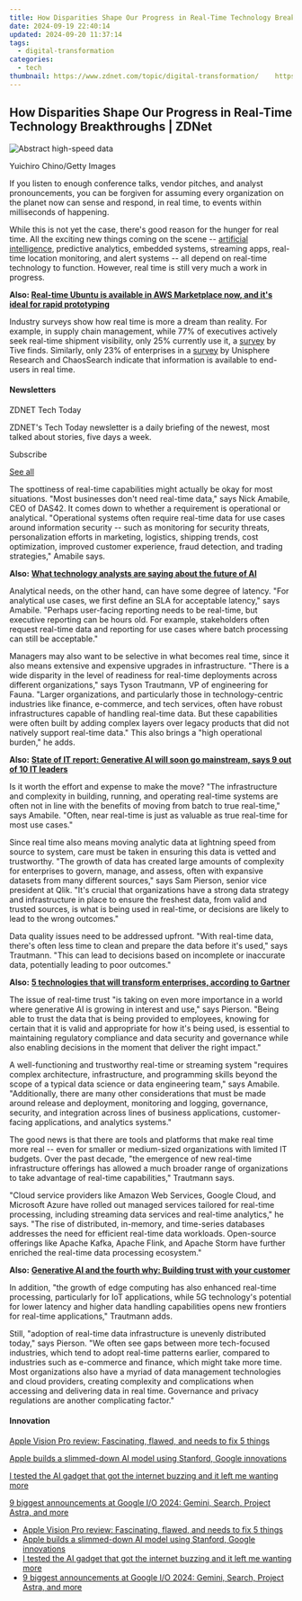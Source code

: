 ```yaml
---
title: How Disparities Shape Our Progress in Real-Time Technology Breakthroughs | ZDNet
date: 2024-09-19 22:40:14
updated: 2024-09-20 11:37:14
tags:
  - digital-transformation
categories:
  - tech
thumbnail: https://www.zdnet.com/topic/digital-transformation/    https://www.zdnet.com/a/img/resize/8eea0835c9dd2ea532321ec4674437082d128a8e/2023/09/14/c0281417-7611-46ba-ba4b-59732810dfd1/gettyimages-1311184424.jpg?width=170&height=128&fit=crop&auto=webp
---
```


## How Disparities Shape Our Progress in Real-Time Technology Breakthroughs | ZDNet

![Abstract high-speed data](https://www.zdnet.com/a/img/resize/0f060b8c0ec40f46465bd52497d7205d2112a7d4/2023/09/14/c0281417-7611-46ba-ba4b-59732810dfd1/gettyimages-1311184424.jpg?auto=webp&width=1280)

Yuichiro Chino/Getty Images

If you listen to enough conference talks, vendor pitches, and analyst pronouncements, you can be forgiven for assuming every organization on the planet now can sense and respond, in real time, to events within milliseconds of happening. 

While this is not yet the case, there's good reason for the hunger for real time. All the exciting new things coming on the scene -- [artificial intelligence](https://www.zdnet.com/article/what-is-ai-heres-everything-you-need-to-know-about-artificial-intelligence/), predictive analytics, embedded systems, streaming apps, real-time location monitoring, and alert systems -- all depend on real-time technology to function. However, real time is still very much a work in progress.

**Also: [Real-time Ubuntu is available in AWS Marketplace now, and it's ideal for rapid prototyping](https://www.zdnet.com/article/real-time-ubuntu-is-available-in-aws-marketplace-now/)**

Industry surveys show how real time is more a dream than reality. For example, in supply chain management, while 77% of executives actively seek real-time shipment visibility, only 25% currently use it, a [survey](https://www.tive.com/content/the-state-of-supply-chain-visibility-2023-market-survey-report) by Tive finds. Similarly, only 23% of enterprises in a [survey](https://www.chaossearch.io/resources/dbta-data-delivery-consumption-patterns-report) by Unisphere Research and ChaosSearch indicate that information is available to end-users in real time. 

#### Newsletters

ZDNET Tech Today

ZDNET's Tech Today newsletter is a daily briefing of the newest, most talked about stories, five days a week.

 Subscribe

[See all](https://www.zdnet.com/newsletters/)

The spottiness of real-time capabilities might actually be okay for most situations. "Most businesses don't need real-time data," says Nick Amabile, CEO of DAS42\. It comes down to whether a requirement is operational or analytical. "Operational systems often require real-time data for use cases around information security -- such as monitoring for security threats, personalization efforts in marketing, logistics, shipping trends, cost optimization, improved customer experience, fraud detection, and trading strategies," Amabile says. 

**Also:** [**What technology analysts are saying about the future of AI**](https://www.zdnet.com/article/what-analyst-are-saying-about-the-future-of-generative-ai/)

Analytical needs, on the other hand, can have some degree of latency. "For analytical use cases, we first define an SLA for acceptable latency," says Amabile. "Perhaps user-facing reporting needs to be real-time, but executive reporting can be hours old. For example, stakeholders often request real-time data and reporting for use cases where batch processing can still be acceptable."

Managers may also want to be selective in what becomes real time, since it also means extensive and expensive upgrades in infrastructure. "There is a wide disparity in the level of readiness for real-time deployments across different organizations," says Tyson Trautmann, VP of engineering for Fauna. "Larger organizations, and particularly those in technology-centric industries like finance, e-commerce, and tech services, often have robust infrastructures capable of handling real-time data. But these capabilities were often built by adding complex layers over legacy products that did not natively support real-time data." This also brings a "high operational burden," he adds.

**Also:** [**State of IT report: Generative AI will soon go mainstream, says 9 out of 10 IT leaders**](https://www.zdnet.com/article/state-of-it-report-generative-ai-will-soon-go-mainstream/) 

Is it worth the effort and expense to make the move? "The infrastructure and complexity in building, running, and operating real-time systems are often not in line with the benefits of moving from batch to true real-time," says Amabile. "Often, near real-time is just as valuable as true real-time for most use cases."

Since real time also means moving analytic data at lightning speed from source to system, care must be taken in ensuring this data is vetted and trustworthy. "The growth of data has created large amounts of complexity for enterprises to govern, manage, and assess, often with expansive datasets from many different sources," says Sam Pierson, senior vice president at Qlik. "It's crucial that organizations have a strong data strategy and infrastructure in place to ensure the freshest data, from valid and trusted sources, is what is being used in real-time, or decisions are likely to lead to the wrong outcomes."

Data quality issues need to be addressed upfront. "With real-time data, there's often less time to clean and prepare the data before it's used," says Trautmann. "This can lead to decisions based on incomplete or inaccurate data, potentially leading to poor outcomes." 

**Also:** [**5 technologies that will transform enterprises, according to Gartner**](https://www.zdnet.com/article/5-technologies-that-will-transform-enterprises-according-to-gartner/)  
  
The issue of real-time trust "is taking on even more importance in a world where generative AI is growing in interest and use," says Pierson. "Being able to trust the data that is being provided to employees, knowing for certain that it is valid and appropriate for how it's being used, is essential to maintaining regulatory compliance and data security and governance while also enabling decisions in the moment that deliver the right impact."

A well-functioning and trustworthy real-time or streaming system "requires complex architecture, infrastructure, and programming skills beyond the scope of a typical data science or data engineering team," says Amabile. "Additionally, there are many other considerations that must be made around release and deployment, monitoring and logging, governance, security, and integration across lines of business applications, customer-facing applications, and analytics systems."

  
The good news is that there are tools and platforms that make real time more real -- even for smaller or medium-sized organizations with limited IT budgets. Over the past decade, "the emergence of new real-time infrastructure offerings has allowed a much broader range of organizations to take advantage of real-time capabilities," Trautmann says. 

"Cloud service providers like Amazon Web Services, Google Cloud, and Microsoft Azure have rolled out managed services tailored for real-time processing, including streaming data services and real-time analytics," he says. "The rise of distributed, in-memory, and time-series databases addresses the need for efficient real-time data workloads. Open-source offerings like Apache Kafka, Apache Flink, and Apache Storm have further enriched the real-time data processing ecosystem."

**Also:** [**Generative AI and the fourth why: Building trust with your customer**](https://www.zdnet.com/article/generative-ai-and-the-fourth-why-building-trust-with-your-customer/)

In addition, "the growth of edge computing has also enhanced real-time processing, particularly for IoT applications, while 5G technology's potential for lower latency and higher data handling capabilities opens new frontiers for real-time applications," Trautmann adds.

Still, "adoption of real-time data infrastructure is unevenly distributed today," says Pierson. "We often see gaps between more tech-focused industries, which tend to adopt real-time patterns earlier, compared to industries such as e-commerce and finance, which might take more time. Most organizations also have a myriad of data management technologies and cloud providers, creating complexity and complications when accessing and delivering data in real time. Governance and privacy regulations are another complicating factor."

#### Innovation

[Apple Vision Pro review: Fascinating, flawed, and needs to fix 5 things](https://www.zdnet.com/article/apple-vision-pro-review/ "Apple Vision Pro review: Fascinating, flawed, and needs to fix 5 things")

[Apple builds a slimmed-down AI model using Stanford, Google innovations](https://www.zdnet.com/article/apple-builds-a-slimmed-down-ai-model-using-stanford-google-innovations/ "Apple builds a slimmed-down AI model using Stanford, Google innovations")

[I tested the AI gadget that got the internet buzzing and it left me wanting more](https://www.zdnet.com/article/i-tested-the-ai-gadget-that-got-the-internet-buzzing-and-it-left-me-wanting-more/ "I tested the AI gadget that got the internet buzzing and it left me wanting more")

[9 biggest announcements at Google I/O 2024: Gemini, Search, Project Astra, and more](https://www.zdnet.com/article/is-openai-sweating-9-google-features-announced-for-gemini-search-android-and-more/ "9 biggest announcements at Google I/O 2024: Gemini, Search, Project Astra, and more")

* [Apple Vision Pro review: Fascinating, flawed, and needs to fix 5 things](https://www.zdnet.com/article/apple-vision-pro-review/ "Apple Vision Pro review: Fascinating, flawed, and needs to fix 5 things")
* [Apple builds a slimmed-down AI model using Stanford, Google innovations](https://www.zdnet.com/article/apple-builds-a-slimmed-down-ai-model-using-stanford-google-innovations/ "Apple builds a slimmed-down AI model using Stanford, Google innovations")
* [I tested the AI gadget that got the internet buzzing and it left me wanting more](https://www.zdnet.com/article/i-tested-the-ai-gadget-that-got-the-internet-buzzing-and-it-left-me-wanting-more/ "I tested the AI gadget that got the internet buzzing and it left me wanting more")
* [9 biggest announcements at Google I/O 2024: Gemini, Search, Project Astra, and more](https://www.zdnet.com/article/is-openai-sweating-9-google-features-announced-for-gemini-search-android-and-more/ "9 biggest announcements at Google I/O 2024: Gemini, Search, Project Astra, and more")

<ins class="adsbygoogle"
     style="display:block"
     data-ad-format="autorelaxed"
     data-ad-client="ca-pub-7571918770474297"
     data-ad-slot="1223367746"></ins>



<ins class="adsbygoogle"
     style="display:block"
     data-ad-client="ca-pub-7571918770474297"
     data-ad-slot="8358498916"
     data-ad-format="auto"
     data-full-width-responsive="true"></ins>
